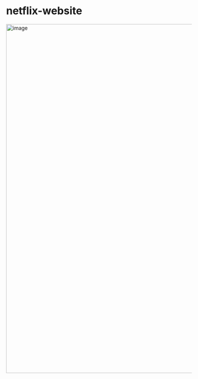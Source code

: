 # netflix-website
<img width="946" alt="image" src="https://user-images.githubusercontent.com/105659601/233705448-c77a6bde-b2a8-4209-b0ef-809ab8c9542d.png">

